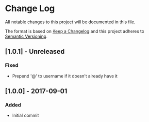 # Change Log

All notable changes to this project will be documented in this file.

The format is based on [Keep a Changelog](http://keepachangelog.com/)
and this project adheres to [Semantic Versioning](http://semver.org/).

## [1.0.1] - Unreleased
### Fixed
 - Prepend '@' to username if it doesn't already have it

## [1.0.0] - 2017-09-01

### Added

- Initial commit